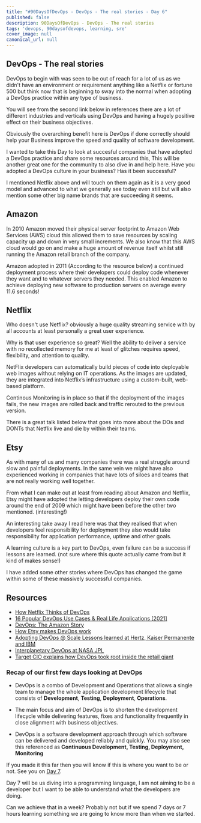 ```yaml
---
title: "#90DaysOfDevOps - DevOps - The real stories - Day 6"
published: false
description: 90DaysOfDevOps - DevOps - The real stories
tags: 'devops, 90daysofdevops, learning, sre'
cover_image: null
canonical_url: null
---
```

## DevOps - The real stories 

DevOps to begin with was seen to be out of reach for a lot of us as we didn't have an environment or requirement anything like a Netflix or fortune 500 but think now that is beginning to sway into the normal when adopting a DevOps practice within any type of business. 

You will see from the second link below in references there are a lot of different industries and verticals using DevOps and having a hugely positive effect on their business objectives. 

Obviously the overarching benefit here is DevOps if done correctly should help your Business improve the speed and quality of software development. 

I wanted to take this Day to look at succesful companies that have adopted a DevOps practice and share some resources around this, This will be another great one for the community to also dive in and help here. Have you adopted a DevOps culture in your business? Has it been successful? 

I mentioned Netflix above and will touch on them again as it is a very good model and advanced to what we generally see today even still but will also mention some other big name brands that are succeeding it seems. 

## Amazon 
In 2010 Amazon moved their physical server footprint to Amazon Web Services (AWS) cloud this allowed them to save resources by scaling capacity up and down in very small increments. We also know that this AWS cloud would go on and make a huge amount of revenue itself whilst still running the Amazon retail branch of the company. 

Amazon adopted in 2011 (According to the resource below) a continued deployment process where their developers could deploy code whenever they want and to whatever servers they needed. This enabled Amazon to achieve deploying new software to production servers on average every 11.6 seconds! 

## Netflix 
Who doesn't use Netflix? obviously a huge quality streaming service with by all accounts at least personally a great user experience. 

Why is that user experience so great? Well the ability to deliver a service with no recollected memory for me at least of glitches requires speed, flexibility, and attention to quality. 

NetFlix developers can automatically build pieces of code into deployable web images without relying on IT operations. As the images are updated, they are integrated into Netflix’s infrastructure using a custom-built, web-based platform.

Continous Monitoring is in place so that if the deployment of the images fails, the new images are rolled back and traffic rerouted to the previous version. 

There is a great talk listed below that goes into more about the DOs and DONTs that Netflix live and die by within their teams. 

## Etsy 
As with many of us and many companies there was a real struggle around slow and painful deployments. In the same vein we might have also experienced working in companies that have lots of siloes and teams that are not really working well together. 

From what I can make out at least from reading about Amazon and Netflix, Etsy might have adopted the letting developers deploy their own code around the end of 2009 which might have been before the other two mentioned. (interesting!) 

An interesting take away I read here was that they realised that when developers feel responsibility for deployment they also would take responsibility for application performance, uptime and other goals. 



A learning culture is a key part to DevOps, even failure can be a success if lessons are learned. (not sure where this quote actually came from but it kind of makes sense!)

I have added some other stories where DevOps has changed the game within some of these massively successful companies. 


## Resources 

- [How Netflix Thinks of DevOps](https://www.youtube.com/watch?v=UTKIT6STSVM)
- [16 Popular DevOps Use Cases & Real Life Applications [2021]](https://www.upgrad.com/blog/devops-use-cases-applications/)
- [DevOps: The Amazon Story](https://www.youtube.com/watch?v=ZzLa0YEbGIY)
- [How Etsy makes DevOps work](https://www.networkworld.com/article/2886672/how-etsy-makes-devops-work.html)
- [Adopting DevOps @ Scale Lessons learned at Hertz, Kaiser Permanente and lBM](https://www.youtube.com/watch?v=gm18-gcgXRY)
- [Interplanetary DevOps at NASA JPL](https://www.usenix.org/conference/lisa16/technical-sessions/presentation/isla)
- [Target CIO explains how DevOps took root inside the retail giant](https://enterprisersproject.com/article/2017/1/target-cio-explains-how-devops-took-root-inside-retail-giant)

### Recap of our first few days looking at DevOps

- DevOps is a combo of Development and Operations that allows a single team to manage the whole application development lifecycle that consists of **Development**, **Testing**, **Deployment**, **Operations**. 

- The main focus and aim of DevOps is to shorten the development lifecycle while delivering features, fixes and functionality frequently in close alignment with business objectives. 

- DevOps is a software development approach through which software can be delivered and developed reliably and quickly. You may also see this referenced as **Continuous Development, Testing, Deployment, Monitoring**

If you made it this far then you will know if this is where you want to be or not. See you on [Day 7](day07.md). 

Day 7 will be us diving into a programming language, I am not aiming to be a developer but I want to be able to understand what the developers are doing. 

Can we achieve that in a week? Probably not but if we spend 7 days or 7 hours learning something we are going to know more than when we started.   